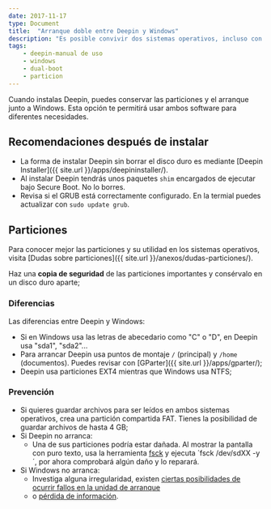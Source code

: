 ```yaml
---
date: 2017-11-17
type: Document
title:  "Arranque doble entre Deepin y Windows"
description: "Es posible convivir dos sistemas operativos, incluso con Secure Boot."
tags:
    - deepin-manual de uso
    - windows
    - dual-boot
    - particion
---
```


Cuando instalas Deepin, puedes conservar las particiones y el arranque junto a Windows. Esta opción te permitirá usar ambos software para diferentes necesidades.

## Recomendaciones después de instalar
* La forma de instalar Deepin sin borrar el disco duro es mediante [Deepin Installer]({{ site.url }}/apps/deepininstaller/).
* Al instalar Deepin tendrás unos paquetes `shim` encargados de ejecutar bajo Secure Boot. No lo borres.
* Revisa si el GRUB está correctamente configurado. En la termial puedes actualizar con `sudo update grub`.

## Particiones
Para conocer mejor las particiones y su utilidad en los sistemas operativos, visita [Dudas sobre particiones]({{ site.url }}/anexos/dudas-particiones/).

Haz una **copia de seguridad** de las particiones importantes y consérvalo en un disco duro aparte;

### Diferencias
Las diferencias entre Deepin y Windows:
* Si en Windows usa las letras de abecedario como "C" o "D", en Deepin usa "sda1", "sda2"...
* Para arrancar Deepin usa puntos de montaje `/` (principal) y `/home` (documentos). Puedes revisar con [GParter]({{ site.url }}/apps/gparter/);
* Deepin usa particiones EXT4 mientras que Windows usa NTFS;

### Prevención
* Si quieres guardar archivos para ser leídos en ambos sistemas operativos, crea una partición compartida FAT. Tienes la posibilidad de guardar archivos de hasta 4 GB;
* Si Deepin no arranca:
  - Una de sus particiones podría estar dañada. Al mostrar la pantalla con puro texto, usa la herramienta [fsck](https://es.wikipedia.org/wiki/Fsck) y ejecuta ´fsck /dev/sdXX -y´, por ahora comprobará algún daño y lo reparará.
* Si Windows no arranca:
  - Investiga alguna irregularidad, existen [ciertas posibilidades de ocurrir fallos en la unidad de arranque](http://www.muylinux.com/2016/08/05/windows-10-anniversary-update/)
  - o [pérdida de información](https://www.fayerwayer.com/2017/09/bug-de-windows-10-causa-perdida-de-archivos-en-dispositivos-android/).
